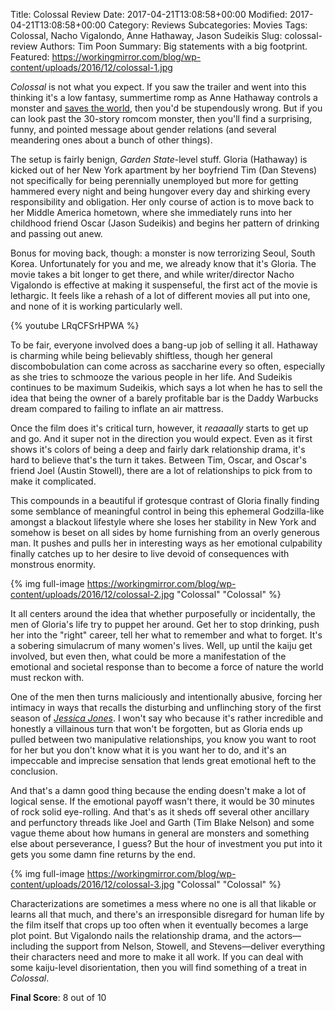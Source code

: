 Title: Colossal Review
Date: 2017-04-21T13:08:58+00:00
Modified: 2017-04-21T13:08:58+00:00
Category: Reviews
Subcategories: Movies
Tags: Colossal, Nacho Vigalondo, Anne Hathaway, Jason Sudeikis
Slug: colossal-review
Authors: Tim Poon
Summary: Big statements with a big footprint.
Featured: https://workingmirror.com/blog/wp-content/uploads/2016/12/colossal-1.jpg

*Colossal* is not what you expect. If you saw the trailer and went into this thinking it's a low fantasy, summertime romp as Anne Hathaway controls a monster and [saves the world](http://sheiscolossal.com/), then you'd be stupendously wrong. But if you can look past the 30-story romcom monster, then you'll find a surprising, funny, and pointed message about gender relations (and several meandering ones about a bunch of other things).

The setup is fairly benign, *Garden State*-level stuff. Gloria (Hathaway) is kicked out of her New York apartment by her boyfriend Tim (Dan Stevens) not specifically for being perennially unemployed but more for getting hammered every night and being hungover every day and shirking every responsibility and obligation. Her only course of action is to move back to her Middle America hometown, where she immediately runs into her childhood friend Oscar (Jason Sudeikis) and begins her pattern of drinking and passing out anew.

Bonus for moving back, though: a monster is now terrorizing Seoul, South Korea. Unfortunately for you and me, we already know that it's Gloria. The movie takes a bit longer to get there, and while writer/director Nacho Vigalondo is effective at making it suspenseful, the first act of the movie is lethargic. It feels like a rehash of a lot of different movies all put into one, and none of it is working particularly well.

{% youtube LRqCFSrHPWA %}

To be fair, everyone involved does a bang-up job of selling it all. Hathaway is charming while being believably shiftless, though her general discombobulation can come across as saccharine every so often, especially as she tries to schmooze the various people in her life. And Sudeikis continues to be maximum Sudeikis, which says a lot when he has to sell the idea that being the owner of a barely profitable bar is the Daddy Warbucks dream compared to failing to inflate an air mattress.

Once the film does it's critical turn, however, it *reaaaally* starts to get up and go. And it super not in the direction you would expect. Even as it first shows it's colors of being a deep and fairly dark relationship drama, it's hard to believe that's the turn it takes. Between Tim, Oscar, and Oscar's friend Joel (Austin Stowell), there are a lot of relationships to pick from to make it complicated.

This compounds in a beautiful if grotesque contrast of Gloria finally finding some semblance of meaningful control in being this ephemeral Godzilla-like amongst a blackout lifestyle where she loses her stability in New York and somehow is beset on all sides by home furnishing from an overly generous man. It pushes and pulls her in interesting ways as her emotional culpability finally catches up to her desire to live devoid of consequences with monstrous enormity.

{% img full-image https://workingmirror.com/blog/wp-content/uploads/2016/12/colossal-2.jpg "Colossal" "Colossal" %}

It all centers around the idea that whether purposefully or incidentally, the men of Gloria's life try to puppet her around. Get her to stop drinking, push her into the "right" career, tell her what to remember and what to forget. It's a sobering simulacrum of many women's lives. Well, up until the kaiju get involved, but even then, what could be more a manifestation of the emotional and societal response than to become a force of nature the world must reckon with.

One of the men then turns maliciously and intentionally abusive, forcing her intimacy in ways that recalls the disturbing and unflinching story of the first season of *[Jessica Jones](http://www.platformnation.com/2015/11/24/jessica-jones-season-1-review-keeping-up-with-a-jones/)*. I won't say who because it's rather incredible and honestly a villainous turn that won't be forgotten, but as Gloria ends up pulled between two manipulative relationships, you know you want to root for her but you don't know what it is you want her to do, and it's an impeccable and imprecise sensation that lends great emotional heft to the conclusion.

And that's a damn good thing because the ending doesn't make a lot of logical sense. If the emotional payoff wasn't there, it would be 30 minutes of rock solid eye-rolling. And that's as it sheds off several other ancillary and perfunctory threads like Joel and Garth (Tim Blake Nelson) and some vague theme about how humans in general are monsters and something else about perseverance, I guess? But the hour of investment you put into it gets you some damn fine returns by the end.

{% img full-image https://workingmirror.com/blog/wp-content/uploads/2016/12/colossal-3.jpg "Colossal" "Colossal" %}

Characterizations are sometimes a mess where no one is all that likable or learns all that much, and there's an irresponsible disregard for human life by the film itself that crops up too often when it eventually becomes a large plot point. But Vigalondo nails the relationship drama, and the actors—including the support from Nelson, Stowell, and Stevens—deliver everything their characters need and more to make it all work. If you can deal with some kaiju-level disorientation, then you will find something of a treat in *Colossal*.

**Final Score**: 8 out of 10
